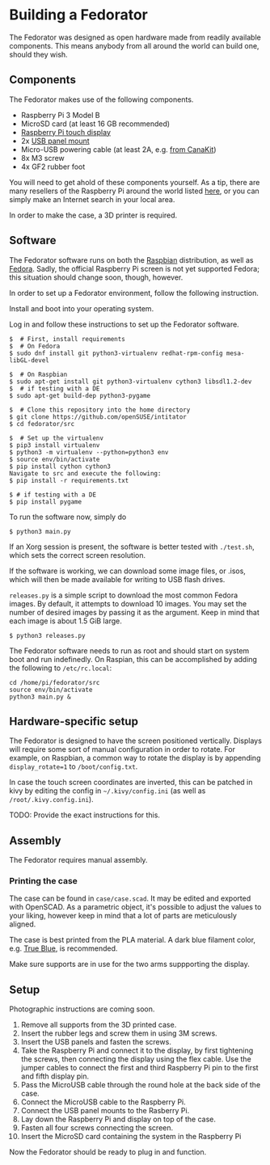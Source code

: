 # Building a Fedorator

The Fedorator was designed as open hardware made from readily available
components.  This means anybody from all around the world can build one,
should they wish.

## Components

The Fedorator makes use of the following components.

 * Raspberry Pi 3 Model B
 * MicroSD card (at least 16 GB recommended)
 * [Raspberry Pi touch display](https://www.raspberrypi.org/products/raspberry-pi-touch-display/)
 * 2x [USB panel mount](https://www.amazon.com/StarTech-com-Panel-Mount-USB-Cable/dp/B002M8RVKA)
 * Micro-USB powering cable (at least 2A, e.g. [from CanaKit](https://www.canakit.com/raspberry-pi-adapter-power-supply-2-5a.html))
 * 8x M3 screw
 * 4x GF2 rubber foot

You will need to get ahold of these components yourself.  As a tip, there
are many resellers of the Raspberry Pi around the world listed
[here](http://farnell.com/raspberrypi-consumer/approved-retailers.php), or
you can simply make an Internet search in your local area.

In order to make the case, a 3D printer is required.

## Software

The Fedorator software runs on both the [Raspbian](https://www.raspberrypi.org/downloads/raspbian/)
distribution, as well as [Fedora](https://arm.fedoraproject.org/).  Sadly, the official Raspberry Pi screen is not
yet supported Fedora; this situation should change soon, though, however.

In order to set up a Fedorator environment, follow the following instruction.

Install and boot into your operating system.

Log in and follow these instructions to set up the Fedorator software.

    $  # First, install requirements
    $  # On Fedora
    $ sudo dnf install git python3-virtualenv redhat-rpm-config mesa-libGL-devel
    
    $  # On Raspbian
    $ sudo apt-get install git python3-virtualenv cython3 libsdl1.2-dev
    $  # if testing with a DE
    $ sudo apt-get build-dep python3-pygame
     
    $  # Clone this repository into the home directory
    $ git clone https://github.com/openSUSE/intitator
    $ cd fedorator/src
     
    $  # Set up the virtualenv
    $ pip3 install virtualenv
    $ python3 -m virtualenv --python=python3 env
    $ source env/bin/activate
    $ pip install cython cython3
    Navigate to src and execute the following:
    $ pip install -r requirements.txt
     
    $ # if testing with a DE
    $ pip install pygame

To run the software now, simply do

    $ python3 main.py
    
If an Xorg session is present, the software is better tested with `./test.sh`,
which sets the correct screen resolution.

If the software is working, we can download some image files, or .isos, which
will then be made available for writing to USB flash drives.

`releases.py` is a simple script to download the most common Fedora images.
By default, it attempts to download 10 images.  You may set the number of
desired images by passing it as the argument.  Keep in mind that each image
is about 1.5 GiB large.  

    $ python3 releases.py

The Fedorator software needs to run as root and should start on system boot
and run indefinedly.  On Raspian, this can be accomplished by adding the
following to `/etc/rc.local`:
    
    cd /home/pi/fedorator/src
    source env/bin/activate
    python3 main.py &

## Hardware-specific setup

The Fedorator is designed to have the screen positioned vertically.  Displays will
require some sort of manual configuration in order to rotate.  For example, on
Raspbian, a common way to rotate the display is by appending `display_rotate=1` to
`/boot/config.txt`.

In case the touch screen coordinates are inverted, this can be patched in kivy by
editing the config in `~/.kivy/config.ini` (as well as `/root/.kivy.config.ini`).

TODO: Provide the exact instructions for this.

## Assembly

The Fedorator requires manual assembly.

### Printing the case

The case can be found in `case/case.scad`.  It may be edited and exported
with OpenSCAD.  As a parametric object, it's possible to adjust the values to
your liking, however keep in mind that a lot of parts are meticulously aligned.

The case is best printed from the PLA material.  A dark blue filament color,
e.g. [True Blue](https://www.lulzbot.com/store/filament/polylite-pla?product_filament_colors=192), is recommended.

Make sure supports are in use for the two arms suppporting the display.

## Setup

Photographic instructions are coming soon.

 1. Remove all supports from the 3D printed case.
 2. Insert the rubber legs and screw them in using 3M screws.
 3. Insert the USB panels and fasten the screws.
 4. Take the Raspberry Pi and connect it to the display, by first tightening the screws, then connecting the display using the flex cable.  Use the jumper cables to connect the first and third Raspberry Pi pin to the first and fifth display pin.
 5. Pass the MicroUSB cable through the round hole at the back side of the case.
 6. Connect the MicroUSB cable to the Raspberry Pi.
 7. Connect the USB panel mounts to the Rasberry Pi.
 8. Lay down the Raspberry Pi and display on top of the case.
 9. Fasten all four screws connecting the screen.
 10. Insert the MicroSD card containing the system in the Raspberry Pi

Now the Fedorator should be ready to plug in and function.

